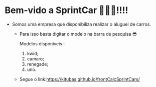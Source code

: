 # Bem-vido a SprintCar 🚗🚕🚙‼‼

- Somos uma empresa que disponibiliza realizar o aluguel de carros.

  - Para isso basta digitar o modelo na barra de pesquisa 😎

     Modelos disponíveis :

    1. kwid;
    2. camaro;
    3. renegade;
    4. uno.

  - Segue o link:https://kitubas.github.io/frontCalcSprintCars/
